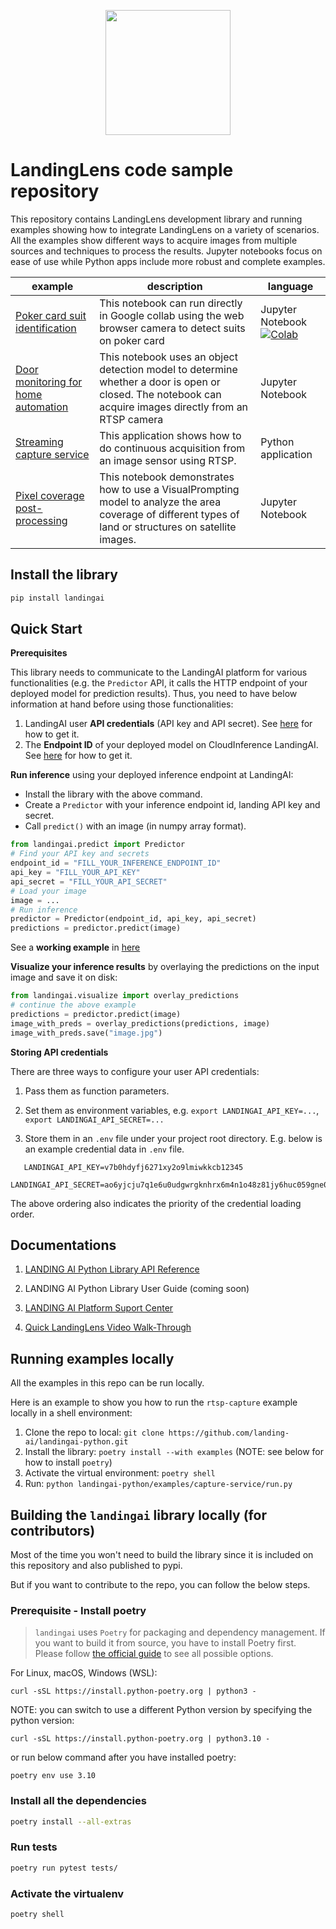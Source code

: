 <p align="center">
  <img width="200" height="200" src="https://github.com/landing-ai/landingai-python/raw/main/assets/avi-logo.png">
</p>

# LandingLens code sample repository
This repository contains LandingLens development library and running examples showing how to integrate LandingLens on a variety of scenarios. All the examples show different ways to acquire images from multiple sources and techniques to process the results. Jupyter notebooks focus on ease of use while Python apps include more robust and complete examples.

<!-- Generated using https://www.tablesgenerator.com/markdown_tables -->

| example | description | language |
|---|---|---|
| [Poker card suit identification](https://github.com/landing-ai/landingai-python/blob/main/examples/webcam-collab-notebook/webcam-collab-notebook.ipynb) | This notebook can run directly in Google collab using the web browser camera to detect suits on poker card | Jupyter Notebook [![Colab](https://colab.research.google.com/assets/colab-badge.svg)](https://colab.research.google.com/github/landing-ai/landingai-python/blob/main/examples/webcam-collab-notebook/webcam-collab-notebook.ipynb)|
| [Door monitoring for home automation](https://github.com/landing-ai/landingai-python/blob/main/examples/rtsp-capture-notebook/rtsp-capture.ipynb) | This notebook uses an object detection model to determine whether a door is open or closed. The notebook can acquire images directly from an RTSP camera | Jupyter Notebook |
| [Streaming capture service](https://github.com/landing-ai/landingai-python/tree/main/examples/capture-service) | This application shows how to do continuous acquisition from an image sensor using RTSP. | Python application |
| [Pixel coverage post-processing](https://github.com/landing-ai/landingai-python/tree/main/examples/post-processings/farmland-coverage/farmland-coverage.ipynb) | This notebook demonstrates how to use a VisualPrompting model to analyze the area coverage of different types of land or structures on satellite images. | Jupyter Notebook |

## Install the library

```bash
pip install landingai
```

## Quick Start

**Prerequisites**

This library needs to communicate to the LandingAI platform for various functionalities (e.g. the `Predictor` API, it calls the HTTP endpoint of your deployed model for prediction results). Thus, you need to have below information at hand before using those functionalities:

1. LandingAI user **API credentials** (API key and API secret). See [here](https://support.landing.ai/docs/api-key-and-api-secret?highlight=api%20key) for how to get it.
2. The **Endpoint ID** of your deployed model on CloudInference LandingAI. See [here](https://support.landing.ai/landinglens/docs/cloud-deployment) for how to get it.

**Run inference** using your deployed inference endpoint at LandingAI:

- Install the library with the above command.
- Create a `Predictor` with your inference endpoint id, landing API key and secret.
- Call `predict()` with an image (in numpy array format).

```python
from landingai.predict import Predictor
# Find your API key and secrets
endpoint_id = "FILL_YOUR_INFERENCE_ENDPOINT_ID"
api_key = "FILL_YOUR_API_KEY"
api_secret = "FILL_YOUR_API_SECRET"
# Load your image
image = ...
# Run inference
predictor = Predictor(endpoint_id, api_key, api_secret)
predictions = predictor.predict(image)
```

See a **working example** in [here](https://github.com/landing-ai/landingai-python/blob/main/tests/landingai/test_predict.py)

**Visualize your inference results** by overlaying the predictions on the input image and save it on disk:

```python
from landingai.visualize import overlay_predictions
# continue the above example
predictions = predictor.predict(image)
image_with_preds = overlay_predictions(predictions, image)
image_with_preds.save("image.jpg")
```

**Storing API credentials**

There are three ways to configure your user API credentials:

1. Pass them as function parameters.

2. Set them as environment variables, e.g. `export LANDINGAI_API_KEY=...`, `export LANDINGAI_API_SECRET=...`

3. Store them in an `.env` file under your project root directory. E.g. below is an example credential data in `.env` file.

```
   LANDINGAI_API_KEY=v7b0hdyfj6271xy2o9lmiwkkcb12345
   LANDINGAI_API_SECRET=ao6yjcju7q1e6u0udgwrgknhrx6m4n1o48z81jy6huc059gne047l4fq312345
```

The above ordering also indicates the priority of the credential loading order.

## Documentations

1. [LANDING AI Python Library API Reference](https://landing-ai.github.io/landingai-python/landingai.html)

2. LANDING AI Python Library User Guide (coming soon)

3. [LANDING AI Platform Suport Center](https://support.landing.ai/)

4. [Quick LandingLens Video Walk-Through](https://support.landing.ai/docs/landinglens-workflow)


## Running examples locally

All the examples in this repo can be run locally.

Here is an example to show you how to run the `rtsp-capture` example locally in a shell environment:

1. Clone the repo to local: `git clone https://github.com/landing-ai/landingai-python.git`
2. Install the library: `poetry install --with examples` (NOTE: see below for how to install `poetry`)
3. Activate the virtual environment: `poetry shell`
4. Run: `python landingai-python/examples/capture-service/run.py`

## Building the `landingai` library locally (for contributors)

Most of the time you won't need to build the library since it is included on this repository and also published to pypi.

But if you want to contribute to the repo, you can follow the below steps.

### Prerequisite - Install poetry

> `landingai` uses `Poetry` for packaging and dependency management. If you want to build it from source, you have to install Poetry first. Please follow
[the official guide](https://python-poetry.org/docs/#installation) to see all possible options.

For Linux, macOS, Windows (WSL):

```
curl -sSL https://install.python-poetry.org | python3 -
```

NOTE: you can switch to use a different Python version by specifying the python version:

```
curl -sSL https://install.python-poetry.org | python3.10 -
```

or run below command after you have installed poetry:

```
poetry env use 3.10
```

### Install all the dependencies

```bash
poetry install --all-extras
```

### Run tests

```bash
poetry run pytest tests/
```

### Activate the virtualenv

```bash
poetry shell
```
